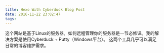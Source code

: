 ```yaml
---
title: Hexo With Cyberduck Blog Post
date: 2016-11-22 23:02:47
tags:
---
```


这个网站是基于Linux的服务器，如何远程管理你的服务器是一节必修课。我的解决方案是使用Cyberduck + Putty（Windows平台）。 这两个工具几乎可以满足日常的博客维护需求。
<!-- more -->
###
